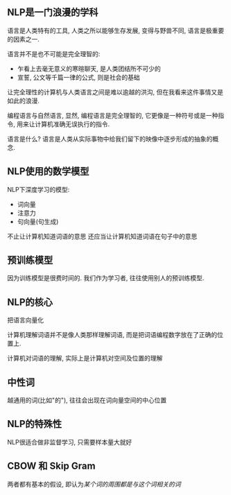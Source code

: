 ## NLP是一门浪漫的学科
语言是人类特有的工具, 人类之所以能够生存发展, 变得与野兽不同, 语言是极重要的因素之一.

语言并不是也不可能是完全理智的:
- 乍看上去毫无意义的寒暄聊天, 是人类团结所不可少的
- 宣誓, 公文等千篇一律的公式, 则是社会的基础

让完全理性的计算机与人类语言之间是难以逾越的洪沟, 但在我看来这件事情又是如此的浪漫.



编程语言与自然语言, 显然, 编程语言是完全理智的, 它更像是一种符号或是一种指令, 用来让计算机准确无误执行的指令.



语言是什么?
语言是人类从实际事物中给我们留下的映像中逐步形成的抽象的概念.



## NLP使用的数学模型
NLP下深度学习的模型:
- 词向量
- 注意力
- 句向量(句生成)


不止让计算机知道词语的意思
还应当让计算机知道词语在句子中的意思


## 预训练模型
因为训练模型是很费时间的.
我们作为学习者, 往往使用别人的预训练模型.


## NLP的核心
把语言向量化

计算机理解词语并不是像人类那样理解词语, 而是把词语编程数字放在了正确的位置上.

计算机对词语的理解, 实际上是计算机对空间及位置的理解

## 中性词
越通用的词(比如"的"), 往往会出现在词向量空间的中心位置

## NLP的特殊性
NLP很适合做非监督学习, 只需要样本量大就好

## CBOW 和 Skip Gram
两者都有基本的假设, 即认为*某个词的周围都是与这个词相关的词*
